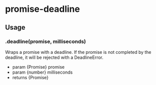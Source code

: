 # promise-deadline

## Usage

### .deadline(promise, milliseconds)

Wraps a promise with a deadline.
If the promise is not completed by the deadline, it will be rejected
with a DeadlineError.

- param {Promise<T>} promise
- param {number} milliseconds
- returns {Promise<T>}

